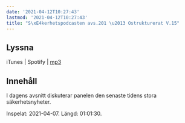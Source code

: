 ```yaml
---
date: '2021-04-12T10:27:43'
lastmod: '2021-04-12T10:27:43'
title: "S\xE4kerhetspodcasten avs.201 \u2013 Ostrukturerat V.15"
---
```

## Lyssna

iTunes \| Spotify \| [mp3](https://traffic.libsyn.com/secure/sakerhetspodcasten/2021-04-07_Sakerhetspodcasten_ostrukt.mp3)


## Innehåll

I dagens avsnitt diskuterar panelen den senaste tidens stora säkerhetsnyheter.

Inspelat: 2021-04-07. Längd: 01:01:30.
